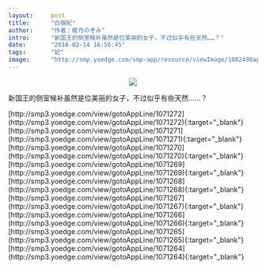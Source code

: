 ```yaml
---
layout:     post
title:      "白银妃"
author:     "作者：睦月のぞみ"
intro:      "新国王的侧室候补虽然是位美丽的女子，不过似乎有些天然……？"
date:       "2018-02-14 16:56:45"
tags:       "妃"
image:      "http://smp.yoedge.com/smp-app/resource/viewImage/1002498appline.png"
---
```

<div style="text-align: center">
<p><img src="http://smp.yoedge.com/smp-app/resource/viewImage/1002498appline.png"/></p>
</div>
<p class="post-meta">
<span>新国王的侧室候补虽然是位美丽的女子，不过似乎有些天然……？</span>
</p>
[http://smp3.yoedge.com/view/gotoAppLine/1071272](http://smp3.yoedge.com/view/gotoAppLine/1071272){:target="_blank"}
[http://smp3.yoedge.com/view/gotoAppLine/1071271](http://smp3.yoedge.com/view/gotoAppLine/1071271){:target="_blank"}
[http://smp3.yoedge.com/view/gotoAppLine/1071270](http://smp3.yoedge.com/view/gotoAppLine/1071270){:target="_blank"}
[http://smp3.yoedge.com/view/gotoAppLine/1071269](http://smp3.yoedge.com/view/gotoAppLine/1071269){:target="_blank"}
[http://smp3.yoedge.com/view/gotoAppLine/1071268](http://smp3.yoedge.com/view/gotoAppLine/1071268){:target="_blank"}
[http://smp3.yoedge.com/view/gotoAppLine/1071267](http://smp3.yoedge.com/view/gotoAppLine/1071267){:target="_blank"}
[http://smp3.yoedge.com/view/gotoAppLine/1071266](http://smp3.yoedge.com/view/gotoAppLine/1071266){:target="_blank"}
[http://smp3.yoedge.com/view/gotoAppLine/1071265](http://smp3.yoedge.com/view/gotoAppLine/1071265){:target="_blank"}
[http://smp3.yoedge.com/view/gotoAppLine/1071264](http://smp3.yoedge.com/view/gotoAppLine/1071264){:target="_blank"}


